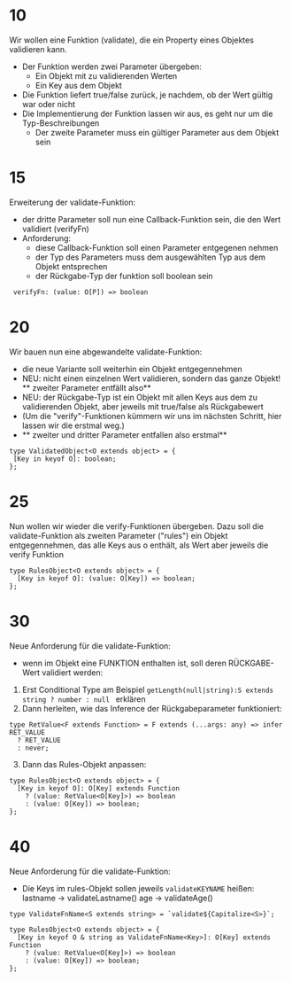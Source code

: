 # 10

Wir wollen eine Funktion (validate), die ein Property eines Objektes validieren kann.
 - Der Funktion werden zwei Parameter übergeben:
   - Ein Objekt mit zu validierenden Werten
   - Ein Key aus dem Objekt
 - Die Funktion liefert true/false zurück, je nachdem, ob der Wert gültig war oder nicht
 - Die Implementierung der Funktion lassen wir aus, es geht nur um die Typ-Beschreibungen
   - Der zweite Parameter muss ein gültiger Parameter aus dem Objekt sein

# 15
Erweiterung der validate-Funktion:
 - der dritte Parameter soll nun eine Callback-Funktion sein, die
   den Wert validiert (verifyFn)
 - Anforderung:
     - diese Callback-Funktion soll einen Parameter entgegenen nehmen
     - der Typ des Parameters muss dem ausgewählten Typ aus dem Objekt entsprechen
     - der Rückgabe-Typ der funktion soll boolean sein
```
 verifyFn: (value: O[P]) => boolean
```

 # 20
Wir bauen nun eine abgewandelte validate-Funktion:
 - die neue Variante soll weiterhin ein Objekt entgegennehmen
 - NEU: nicht einen einzelnen Wert validieren, sondern das ganze Objekt!
   ** zweiter Parameter entfällt also**
 - NEU: der Rückgabe-Typ ist ein Objekt mit allen Keys aus dem zu validierenden Objekt,
        aber jeweils mit true/false als Rückgabewert
 - (Um die "verify"-Funktionen kümmern wir uns im nächsten Schritt, hier lassen wir
    die erstmal weg.)
 - ** zweiter und dritter Parameter entfallen also erstmal**
 ```
type ValidatedObject<O extends object> = {
  [Key in keyof O]: boolean;
};
 ```

 # 25

Nun wollen wir wieder die verify-Funktionen übergeben.
Dazu soll die validate-Funktion als zweiten Parameter ("rules") ein Objekt entgegennehmen,
  das alle Keys aus o enthält, als Wert aber jeweils die verify Funktion
```
type RulesObject<O extends object> = {
  [Key in keyof O]: (value: O[Key]) => boolean;
};
```

# 30
Neue Anforderung für die validate-Funktion:
 - wenn im Objekt eine FUNKTION enthalten ist, soll deren RÜCKGABE-Wert validiert werden:
1. Erst Conditional Type am Beispiel `getLength(null|string):S extends string ? number : null ` erklären
2. Dann herleiten, wie das Inference der Rückgabeparameter funktioniert:
```
type RetValue<F extends Function> = F extends (...args: any) => infer RET_VALUE
  ? RET_VALUE
  : never;
```
3. Dann das Rules-Objekt anpassen:
```
type RulesObject<O extends object> = {
  [Key in keyof O]: O[Key] extends Function
    ? (value: RetValue<O[Key]>) => boolean
    : (value: O[Key]) => boolean;
};
```

# 40

Neue Anforderung für die validate-Funktion:
 - Die Keys im rules-Objekt sollen jeweils `validateKEYNAME` heißen:
    lastname -> validateLastname()
    age -> validateAge()

```
type ValidateFnName<S extends string> = `validate${Capitalize<S>}`;

type RulesObject<O extends object> = {
  [Key in keyof O & string as ValidateFnName<Key>]: O[Key] extends Function
    ? (value: RetValue<O[Key]>) => boolean
    : (value: O[Key]) => boolean;
};
```

